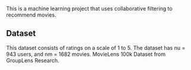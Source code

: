 This is a machine learning project that uses collaborative filtering to recommend movies.

## Dataset
This dataset consists of ratings on a scale of 1 to 5. The dataset has nu = 943 users, and nm = 1682 movies.
MovieLens 100k Dataset from GroupLens Research.
